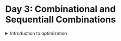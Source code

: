# Day 3: Combinational and Sequentiall Combinations

<details>
  <summary>Introduction to optimization</summary>
   - sequezing the logic to get the most optimized esign
   techniques used in optimization
   - constant propagation: Direct optimizatoin
   - boolean logic optimization: K-map, Quine McKluskey
   1. constant propagation: 
  <img width="972" alt="Screenshot 2024-10-22 at 4 26 03 PM" src="https://github.com/user-attachments/assets/663928e8-f40a-4ce4-8bf9-354a4448f1bd">
  2. boolean logic optimization:
  <img width="980" alt="Screenshot 2024-10-22 at 4 34 53 PM" src="https://github.com/user-attachments/assets/b543e047-afa3-4f7a-b38d-83b46b1e7f79">

  <summary></summary>


</details>
